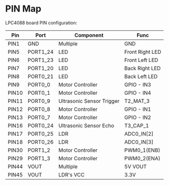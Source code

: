 # PIN Map
LPC4088 board PIN configuration:

Pin | Port | Component | Func
---|---|---|---
PIN1 | GND | Multiple | GND
PIN5 | PORT1_24 | LED | Front Right LED
PIN6 | PORT1_23 | LED | Front Left LED
PIN7 | PORT1_20 | LED | Back Right LED
PIN8 | PORT0_21 | LED | Back Left LED
PIN9 | PORT0_0 | Motor Controller | GPIO - IN3
PIN10 | PORT0_1 | Motor Controller | GPIO - IN4
PIN11 | PORT0_9 | Ultrasonic Sensor Trigger | T2_MAT_3 |
PIN12 | PORT0_8 | Motor Controller | GPIO - IN1
PIN13 | PORT0_7 | Motor Controller | GPIO - IN2
PIN16 | PORT0_24 | Ultrasonic Sensor Echo | T3_CAP_1 |
PIN17 | PORT0_25 | LDR | ADC0_IN[2]
PIN18 | PORT0_26 | LDR | ADC0_IN[3]
PIN30 | PORT1_2 | Motor Controller | PWM0_1(ENB)
PIN29 | PORT1_3 | Motor Controller | PWM0_2(ENA)
PIN44 | VOUT | Multiple | 5V VOUT
PIN45 | VOUT | LDR's VCC | 3.3V
